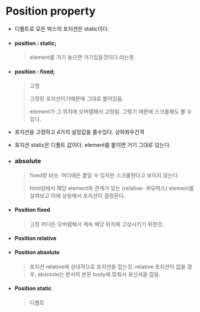 # Position property

- 디폴트로 모든 박스의 포지션은 static이다.

- #### position : static;

  > element를 거기 놓으면 거기있을것이다.라는뜻.

- #### position : fixed;

  > 고정
  >
  > 고정된 포지션이기때문에 그대로 붙어있음.
  >
  > element가 그 위치에 오버램해서 고정됨. 그렇기 때문에 스크롤해도 볼 수 있다.

- 포지션을 고정하고 4가지 설정값을 줄수있다. 상하좌우간격

- 포지션 static은 디폴트 값이다. element를 붙이면 거기 그대로 있는다.

- ### absolute

  > fixed랑 비슷. 어디에든 붙일 수 있지만 스크롤한다고 보이지 않는다.
  >
  > html상에서 해당 element와 관계가 있는 (relative- 부모박스) element를 살펴보고 이에 상응해서 포지션이 결정된다.

- #### Position fixed

  > 고정 어디든 오버램해서 계속 해당 위치에 고성시키기 위한것.

- #### Position relative

- #### Position absolute

  > 포지션 relative에 상대적으로 포지션을 잡는것. relative 포지션이 없을 경우, absolute는 문서의 본문 body에 맞춰서 포신셔을 잡음.

- #### Position static

  > 디폴트